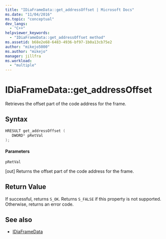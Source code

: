 ```yaml
---
title: "IDiaFrameData::get_addressOffset | Microsoft Docs"
ms.date: "11/04/2016"
ms.topic: "conceptual"
dev_langs:
  - "C++"
helpviewer_keywords:
  - "IDiaFrameData::get_addressOffset method"
ms.assetid: b68e2e68-6483-4936-bf97-1b0a13cb75e2
author: "mikejo5000"
ms.author: "mikejo"
manager: jillfra
ms.workload:
  - "multiple"
---
```

# IDiaFrameData::get_addressOffset
Retrieves the offset part of the code address for the frame.

## Syntax

```C++
HRESULT get_addressOffset ( 
   DWORD* pRetVal
);
```

#### Parameters
 `pRetVal`

[out] Returns the offset part of the code address for the frame.

## Return Value
 If successful, returns `S_OK`. Returns `S_FALSE` if this property is not supported. Otherwise, returns an error code.

## See also
- [IDiaFrameData](../../debugger/debug-interface-access/idiaframedata.md)